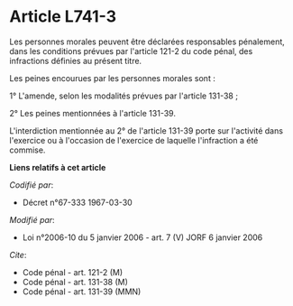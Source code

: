 # Article L741-3

Les personnes morales peuvent être déclarées responsables pénalement, dans les conditions prévues par l'article 121-2 du code
pénal, des infractions définies au présent titre.

Les peines encourues par les personnes morales sont :

1° L'amende, selon les modalités prévues par l'article 131-38 ;

2° Les peines mentionnées à l'article 131-39.

L'interdiction mentionnée au 2° de l'article 131-39 porte sur l'activité dans l'exercice ou à l'occasion de l'exercice de
laquelle l'infraction a été commise.

**Liens relatifs à cet article**

_Codifié par_:

  - Décret n°67-333 1967-03-30

_Modifié par_:

  - Loi n°2006-10 du 5 janvier 2006 - art. 7 (V) JORF 6 janvier 2006

_Cite_:

  - Code pénal - art. 121-2 (M)
  - Code pénal - art. 131-38 (M)
  - Code pénal - art. 131-39 (MMN)
